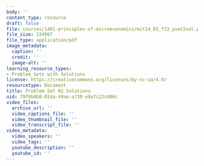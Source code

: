 ```yaml
---
body: ''
content_type: resource
draft: false
file: courses/1401-principles-of-microeconomics/mit14_01_f23_pset2sol.pdf
file_size: 224987
file_type: application/pdf
image_metadata:
  caption: ''
  credit: ''
  image-alt: ''
learning_resource_types:
- Problem Sets with Solutions
license: https://creativecommons.org/licenses/by-nc-sa/4.0/
resourcetype: Document
title: Problem Set 02 Solutions
uid: 79f0b4b8-02da-49ae-a730-e8e7c22c606c
video_files:
  archive_url: ''
  video_captions_file: ''
  video_thumbnail_file: ''
  video_transcript_file: ''
video_metadata:
  video_speakers: ''
  video_tags: ''
  youtube_description: ''
  youtube_id: ''
---
```

